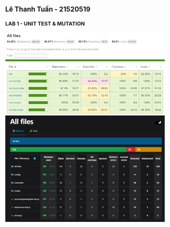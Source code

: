 ## Lê  Thanh Tuấn - 21520519
### LAB 1 - UNIT TEST & MUTATION
![Unit Test](/src/public/img/test_lab1_unit_test_coverage.png)
![Mutation Test](/src/public/img/test_lab1_mutation.png)